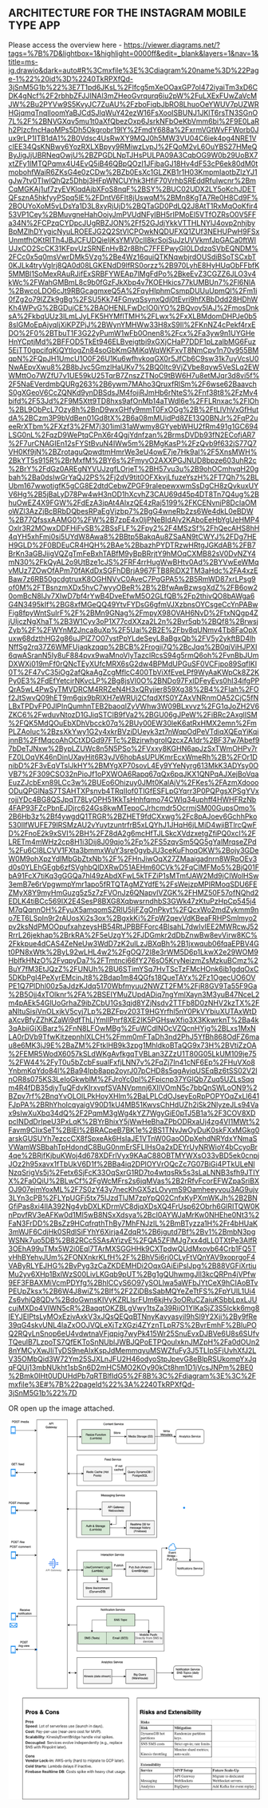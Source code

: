 ## ARCHITECTURE FOR THE INSTAGRAM MOBILE TYPE APP

Please access the overview here - https://viewer.diagrams.net/?tags=%7B%7D&lightbox=1&highlight=0000ff&edit=_blank&layers=1&nav=1&title=ms-ig.drawio&dark=auto#R%3Cmxfile%3E%3Cdiagram%20name%3D%22Page-1%22%20id%3D%2240TkRPXfQd-3jSnM5G1b%22%3E7T1pd6JKsL%2Flfcg5mXeOOaxGP7ol472iyaiTm3xD6CDK4gNcf%2F2rbhbZFJJINAl3mZHeoGvrqurq6iu2pW%2FuLXExFUwZaVcMJW%2Bu2PYVw9S5KvyJC7ZuAU%2FzboFiqbJbRO8LhuoOeYWUV7pUZWRHGjqmqTnqIloomYaBJCdSJlqWuY42ezW16FsXooISBUNJ1JKlT6rsTN3SGnO7L%2F%2BNVGXqv5mu1t0aXfQbezOxp6JsrkNFbOeKbVmm6bi%2F9E0LaRh2PlzcfncHaoMPs5Dh5Okgrobr19lY%2FmdY688a%2FxrmVGtWvFFWorb0Jux9rLP1ITB1dA1%2B0Vdsc4UsRwXY9MQJ0h5MW3VU04C6iek4pg4NRE1VcIEE34QsKNBwy6YozRXLXBpyy9RMiwzLvpJ%2FQoM2vL6OuYBS27HMeQByJigJjUBRNeqOwjU%2BZPGDLNpTJHsPULPA09A3CqbOG9W0b29UoBX7xtZFy1lMTQPqmx4U4EvQ5iB46QBpQOzI1JFjbaGJ18Hv4dF53cP6ek80dM0tmobohfWaiR6ZKsG4e0zCDw%2BZb0EsXc1GLZKB1r1H03KmpmIaotbZlzYJ1gJw7tv0TIwlQhQz5Dhbj3HFpWNCUYhk3HfiF70VrhbSREddRfulwcnr%2BmCqMGKAj1uf7zyEVKlqdAjbXFoS8nqF%2BSY%2BUC02UDX2LY5oKchJDETQFsznA5hkfyyPSpq5lE%2FDntV6FIt8jUswqM%2BMn8KgTA7Re0H8Cd9F%2BOUYoXoM5vLDsYa1D3L8xyRjUjD%2BQTaGD0PdLQ2J8AtT1RxMqOoKfir453VP1Cey%2BMuvgneHahOoiyJmPVUdNFyIBH5rIPMoEl5VTfOZRsO0V5FFa34N%2FCPzqCYDpcJUgRBZJON%2Ff52GJdjYkkVTTHLNYlJ4ovp2nhjbyBpMZlhDYygicNyuLROEEJG2Q2StVICPOwkNQDUFXQ1ZUf3NEHUPwH9FSxUnmtfhOKtRITh4JBJCFUDQieIjKsYMV0cII8krSojSuJzUVVkmfJpGACa0ftWIUJxCO2ScCK31KFpvUzSRNEnHvB2r8BhC7FFEPwyGI0LDdzqSVbEQNDM%2FCc0x5q0msVwrDMk5Vzg%2Be4Wz16quiQTKNqwbjrdOUSdiBSoTSCxbT0KJLk4tryVgIrj8QA0d08LGKENdD9lfRS0orzz%2B970LyhE8HyHUqObFFbfK5MMBl1SoMexRAuRJifExSRBFYWEAp7lMgFdPo%2BkeEvZ3CGZZ6JLO3v4kWc%2FWahGMBmL8c9b0fGzFJkXbp4v7KOEHkics77kUMBUn7%2Fl6NlA%2BwcoLDO6cJt9RBGcagmxeQ5A%2FqyHIphmCsmpDUUuUpmQl%2Fm1i0fZg2o79lZZk9gBg%2FSU5Kk74FGnyqSsynxQdj0tEvri9hfXBbDdd28HDhWKh4WPvG%2BGDujCE%2BAOHENLFwDcIO0iYO%2BQvoy5lAJ%2FmosDnksA%2FkbqUUz3lLmLJyLFK5HYMflTMH%2FLwx%2FxXLBMdomDHPJe0b58sIGMoEpAjyqIjXiKPZPjJ%2BWynYMHWw33H8xS9Il%2FKnNZ4cPekf4rxEDO%2F0%2BTbuT1F3G22yPumW1wFb0Onen8%2Fcx%2Fa3yw9n1UYGHeHnYCptjMd%2BFFOD5TkEt946ELBveigtbi9xGXjCHaP7DDF1pLzalbMG6Fuz5EjTT0gpcifqKjQYtIogZn84soGbKmGMiKqWqWKFxvT8NmCpv1n70v955BMqpN%2FQpJH1UmcU1O0F26U1Ku6wfhvkoqGX0r5JfCb6C9sw31k7uyVcsU0NwAEpvXwu8%2B8bJvc5GmzlHaUKv7%2BQ0ltc9VjZVbe8qyw5VeSLq2EWWMttOo7WZfU7v1UE59kU25TqrB7ZnszZTNoC9tBW6H7u8etMJqr3d8vi5f%2F5NaEVerdmbQURg263%2B6ywm7MAho3QruxfRlSm%2F6wse62BaavchS0gXGeoV6CcZQNKd9ynDBSdsJM4fojiRJmHb6rNteS%2Fnf38t8%2FzMv4bifd%2F53Jd%2F9M5Xtt9TD8hxs9afOnMb14aTWdl6e%2FFLRnxac%2FlOh%2BL9ObPcL7Ozy8h%2BnD9wxGHfy9mmT0FxOGg%2B%2FtLIVhVxGfHutdA%2BCzm3P9bVdBen01Gd8tX%2B6a08mMUidPd8ZE13Q0BNJr%2FqP2ueeRrXTbm%2FXzf3%2FM7j301iml31aWwmy8GYyebWHU2fRm491g1GC694LSG0nL%2FqzD9WePtqCPnX6r4QgjYdnfzan%2BrmsDVDb93fN2ECofjAR7%2F7urCNAGIEn12sFYStBvuN4IWw5m%2BMgKasP%2FzQvb9f632jS77Q7VH0Kf9jN%2BZrotaguQpwdtmHmrWe3eU4owE7je7Hk9aI%2F5XnsMWH%2BkYT5s915R%2BrMxfM%2BY6s%2FmyvO2AXXPGJNUD8bpze603uhR2c%2BrY%2FdGz0AREgNYVUJzgfLOrjeT%2BH57vu3u%2B9ohOCmhvqH20gbah%2Ba0dsIwGrYaQJ2PS%2Fj2dV9tit0OFXkvjLfuzeYszH%2FT7Qh7%2BLUbm167wwotjgfK5gCG8E2dtdCebwZPGF9raIepewxwmSsDgCH8zQvkuxUYV6Hg%2B5jBaLyD78Pw4wH3nOD1hXcvhZ3CAU69d45p4DT8Tn7Q4ug%2BhuOwEZ4X9FGW%2FdEzA3jpAt4AlxzQE4zRaj5199%2FKCENvnjP8DcIaOMoWZl3AzZjBcBRbDQbesRPaEgVjzbp7%2BgG4wneRb2zs6We4dkL0eBDW%2B77QfssxAAMG0%2FW%2B7zpE4x0ljPNeBIdAly2KAboEeHbYgUeHMP4Oxlr3R2MOwxDDFHiFvSB%2BSsFLF%2Fpy2%2F4MSzSf%2FhQecAHS8hH4qYH5xhFmj0si5UYdW8Awa8%2BBtp5BakqAu8ZSaAN9tCWYJ%2FDg7HEH9GLD%2F0BDEuCR4HQH%2BAe%2BbazhPYDTRzwHRtgJGKdAB%2FB7BrKn3aGBJiigVQZgTmFeBxhTABfM9yBpBRrjtY9hMOqCXMB82sV0DvNZY4mN30%2FkQyAL2o9UtBze1cJS%2FRF4rrHugWwBHtv0Ad%2BYVwEeWMqvMUz7ZOwOfAPm70fAKdDxSGFhDBrjA967FTB8RjDX2TM3aHdc%2FA4xzEBaw7z6RB50gcdgtruxK8OGHNVvC0AveC7PgGPA5%2B5RmWD87xrLPsg9of0M%2FTBsnzmXDx5hvC7wyyOBeR%2B%2BfwAwBzwsgXdZ%2FB6ow20omBcN8IJv7XIwD7bf4rYwB4DveEfwM5O2GLfQB%2Fp2thivQO8bAWga6G4N3495kIf%2BG8xfMGeQQ49YtvFYDsG6gfmVJXzbnsOYCsgeCcYnPABwFig8fpyWntSuIrF%2F%2BMn9GNag%2FmpyX98OVAH6NvD%2FtxNQgp4ZjUIjczNgXhaT%2B3W1Cyv3oP1X77cdXXza2L2n%2Bvr5qb%2BQf8%2BrwsjZyb%2F%2FWYnM2Jnca8uXp%2F5Uai%2B2E%2Fbv8qUNmv4Tb8FaOpXuxw68dzthHG2g86uJPlZ7O07vstPpYLdeSeyL8aBgxQb%2FV5y2ykftBD4lhNffSg2rq37Z6WMFUjaqkzqqp%2BCB%2Frogji7Q%2BcJqq%2B0qjViHJPXI6qwASranN5Iy8uF884pvx9waMnoVlyTazcIRcsS94g5rmQ6oh%2FvnBbJUmDXWXj019mFf0rQNcTEyXUfcMRX6sG2dw4BPMdUPGuSF0VCFjpo89SqfIKI0T%2F47vC35iOg2afQkaAgZcgMflcC400TbViXfEveLPf9WyAaKWpCk8Z2KPy0E3%2FdEfYetcirNKvcLP%2Bg8jsVI0O%2BNDo97FxIDFeyEvs0hI34ifgPPQrA5wL4PwSyTMVDRCM4RRZeN4H3xQRyjjer859Xg38%2B4%2FIah%2FOf2JtSwvQ09hET9m6gjx9bRIXH7eWRUj2CfqdXfS0YZAxVNRnmOA52CjC5fNLBxTPDvFP0JlPInQumhnTEB2baoqIZyVWhw3W09BLxvvz%2FG1qJoZH2V6ZKC6%2FwduvNtozD1GJiqSTClB9fVa2%2BGU06gJPeW%2FiBRc2AxglISM%2FQK5MdQOuEbXDhVbcck07q%2BUy00EW30leK6atRxHMX2emn%2FmPLZAoluc%2BzsXkYwy1G2y4xkrBVziDUeyk3zt7nWqpOdPeVTdiqXQEqYiKqijnnB%2FfMqcoAhOCtXDGd97FTc%2BzjrwhgroIQzcxZA1dr%2BF37w7Abef97bDeTJNxw%2BypLZUWc8n5N5PSo%2FVxxy8KGHN6apJzSxTWmOHPv7rFZ0LOqVK46nDinUXayHit6R3yJV6hobAsUPUKmrEcxWmeRh%2B%2FOr1DnibD%2F3vEqVTslJkHY%2BMYgXP70sovL4Ey9YYeNyrg613MkK3ADYsy0OVB7%2F309CSO32nPioJf1oPXWOA6Rapq67qQx6pqJKX1QNPqAJXejBoVqaEuzZJcbExn89LCc3w%2BUEo6Ohizuy0JMt0KalAjV%2FKes%2FAzmXdoooODuQPGlNaS7TSAHTXPsnvb4TRqIIof0TlGfESFLpGYqrr3P0PQPgsXPSgYVxrojjYDc4BG8QSJpqT78LyOPH51KkTsHnhfqmo74CWIq34uphff4HWHFRzNb4FAP93FZcPbnEJDjrc624Gs8kwMTepoCJrhcmdr5OcrmjSM00GupsOmo%2B6Hb3z%2Bf4ywgdQ1TRGR%2BZHET9fdCXxwg%2Fc8pAJoev6GchhPko530IIfWUFE79IRSMzAU2vYuytzuntrfrB5xLQYhJ1JHqH6jLMiD4wjiBTlrcQwFD%2FnoE2k9xSVI%2BH%2FZ8dA2g6mcHfTJLSkcXVdzxetgZfiPQ0xcI%2FLRETm4mWHz2cp8H1i3Dij8J09qjo%2Fp%2FS5zqvSm5QG5gYalMrqseZPd%2Fu6Cl8LCVV1FXta3bmmxWuY3sre0gvbJU3ceKuFhoqOKW%2Bojy3GDeW0M9ohXpzYdIMbGbZtxNb%2F%2FHnJiwOqX27ZMaaigadnrn8WRpOEv3d0s0YLEhGEgb6zfSVghbQlDXRwD51AEHm60CVk%2FqCIMFMo5%2BjQ01FbA91FcX7tiKq3gGGQa7hl49zAbdXFwL5kTFZiP1sMTmfJAW2Md9jCIWolHSw3emB7e6rVpgwmpYmr1apo5fRTQTAgMZYdfE%2FsWejzpMPIRMoqSDU6FEZMyX8Y9myHmGuzg5z5z7zFVOnJz6QNapvIVZGK%2FHMZ50F57ofNQhd2EDLK4tiBCc569IX2E4SesP8BXG8XqbwsrndhbS3GWk47zKtuPzHpCp545j4M7qQqnnOH%2FyuX5amqomSZRlU5IjFZgOnPkyt%2FQcxWo2mdZykmm9no7ET6LSpIn9r2rAUosXi2s3ox%2BgxkKi%2FpW2qevVdKBeaFRHPSmlmyo2pv2ksNdPMOOpufxahzeysHB54RtJPBBFForc4BlsahL7dwIvIEE2MWRcwJ52RrrL26jekhap%2BrkRA%2F5eUzgY%2FJDGmkr2dDbZnwBw8evVirw8KC%2Fkkpue4dCAS4ZeNeUw3WdD7zK2uILzJBXqBh%2B1jxwqub06fqaEPBV4Gt0PN8xWtk%2ByL92wLHL4w2%2FgOQ72I8e3rWM5D6p1LkwX2e29WOM9HblfkHNzO%2FvqpyDa7%2FTmtnci66fY276sO5KryNeizmZsMzkuBCmz%2BuY7fM3EtJQzZ%2FUNUh%2BU6STimYSq7HvTScTzFMcHOnk6ib1gdqOxC5DKbPgI4PeXyrEMcinJt8%2Bdap1m84QGfs18QueTAYx%2Fz1OgecUO6OVPE1Q7PlDhl00z5aJdzKJdq5170Wbfmyuu2NWZT2FM%2FjR8GV9Ta55F9Ga%2B5Ojj4xTOlknr%2FA%2BSEIYMuZUpdADiq7ngYmlXayn3M3yuB47NceL2m4pAEk54GlUoGrhaZ9ibZCbU1Gs3qjd8YZjNsdv2TTFb8D0zNHV2kzTX%2FaNltuSisiVnOLxjkV5cyj7Lp%2BZFpv203T9HGYrfhl5nY0PkVYbiuXUTAxWtDaXcvBfyZZhKZaWi9dfThLjYmllPnrf8XE2IK5PGHswXfio3X3KkwrknT%2Ba4k3qAbiiGjXiBarz%2FnN8LFOwMBg%2FuWCdINOcVZQcnHYjg%2BLxs1MxNLA0rDVb9TfwKitzepnhIXLCH%2Fmm0mFTaDh3nd2PhJ5YfBh868OdFZ6mau8e6MK3jJ9E%2BaZM%2FtklHB9k3zpg1MhldkoBTaQG9x73H%2BVtiZzOA%2FEMR5WodX6057kSLdWKgAvfkgqTVBLan3ZZzU1T80G05LkUM109je75%2FW44%2FyT0u5bZcbFsualFxfjLNN7v%2FqZj7In41cNF6Ep%2FHuVXo8YnbmKqYdo84l%2Ba94Ipb8app2oyrJ07pCHD8s5qgAyiqUSEqBz6tSS02V2lnOR8s075KS3LeIoGkwblM%2FJroYc0pl%2Fpicnp37YGlQb7Zuq5UZLsSqqm4R4fDB35djyTuQFdvKIrxvpfSVANVpmnj6XIlVOmN5c7bbQnSWLoON9%2BZpv7rf%2BnqYvOLOlLPkHoyXHlm%2BaLPLCdOJseyEoRpPOPYOqZxLl641FJpPA%2BRhYhoIcqyaigV90D1kU4MB51KwvsChHdUZh2iSk2NlyzeJLs94Vax9sIwXuXbq34dQ%2F2PqmM3gWg4kYZ7WgyGiE0pTJ5B1a%2F3COV8XDpcINDdDrIpeU3PxLqK%2BYrBhixY5jWwHeBhaZPbODRxaUj4zg4VI1MWt%2Favm9CIixSeT%2BIEl%2BRACpeB7BK1e%2BS1TNvJwOyDuK0skFXxMGkg0arskGUSUYh7ezccCX8fSpxeAk6HsIaJE1VTnW0GaoODpXehdNRYdxYNmaSVWamWSBbahTpHdondC8BuG0nmErSFLIHsOa2xDEYrUyNRWioY4bCcyoBr4qe%2BRjfKjbuKWoj4d678XDFrlVyx9KAaC88OBTMYWXsO33vBD5ek0cnpjJOz2h95xavx1fTbUkV6D1f%2BBa4iq2DPlOYVrOQcZc7G07BiGi4PTkULeNlNzqSrigVs5j%2Fetx6SjFcK33OqSxrG1RD7to4wtqsRk5s3sLaLNNB3sfh9JTIYX%2Fa0QiU%2BLwCf%2FgWcMFrs2s6jqMVas%2B2rRfvFcorEFWZpaSriBXOJ907ejmYoxML%2F7S0zY43y7necKhGX5zLOvymS9Oamheeyvou3AG9ujv3LYn3cPB%2FLYpUGFj5tx75IJzdTlJM7zpYpQ02CnfxKyPXmWKJh%2B2BNGfiPas8xi4IlA392Ng4ybDXLKDrmVC8djqXDsXQ4FrUsp62Obrh6GlRITQW0KnPpvfRV3eAFKw0d1MI5wB8NSxXdsya%2BcI0AYWJaMrKw0NHEhe0Nt3%2FaN3FrDD%2BsZz9HCqfrqthThBy7MhFNJzIL%2BmBTyzza1H%2Fr4bHUaK3mWJF6CdjHk0SRdlSiFYhY6Xirja4ZdqR%2B6jgutd7Bf%2Bv1%2BmbN3pgWSNk7uo5DB%2B82RCc5SAsAYizvE%2FQA5ZFlMJg7xx4dLL0TXtPe3AlfR3OEhA99uTMx5W2i0Eql7TArMXSGGHHk9CXTpdwQUdMxovb64Crb1FQ5TvHhBYehvJUm%2FONXnkrKLfH%2F%2BhV5i6rj0CLyFtVQnYAV9xoprgoF4VAByRLYEJHG%2BvPyg3zCaZKDEMHDi2OqxGAiEiPslJpg%2B88VGFiXrtiuMu2yv6XHp1BxlWzS00LivLKGqb9pUT%2Bg1gQUhwmgJIl3kcQRPn4jVPfw9EF3FBAXMiVcmPDYfg%2BhlCCyS6O97ySOLlwa5aWFbJYtCeX9hCIAoBTvPEUpZksx%2B6W4J8wiZ%2BIf%2F2ZiDBsSabMQYeZeTtFS%2FpYUlL1Ui4Zs6vhjQ8QDv%2BdoGwnsKIVyKZRLlsrFUm6kjHv3oORuCZaiuKSbbLpxLJUcujMXDo4VIWN5cR%2BaqqtOKZBLgVwy1tsZa39RijO1YIKaSjZ3S5lckk6mg8IEYJEIPtsLyMOxEzivAxkV3xJQsQEQqBTNnyKavyasyil9hSl9Y2Xji%2By9fRe39qG4skvUNL4IaZxOOJVQLeXjTzXGzi4ZYznTLpR7S%2BvrEmhF%2BIuPOQ2RQyLnSnop6eU4vdwtnaVFjqpig7wyPk415Wr25SnuEvxDJBVe6U8s6SUfvTQeulB7LzpoTS7QfEKToSnNUblJWBJQPoETPQouIxknJMZpH%2Fa0dOUn28nYMCyXwJIiTyDS9neAlxKspJdMemmqyuMSWZfuFy3J5TLIpSFjUvhXfJ2LV35OMbQid3W72Ym25SJXLnJFU2H46odyoStpJpevG8eBlpRSUkompYxJqqFQUj13mbNUkht1sbSn6D2mHC5MO2KOy90kCt8hm1D1jVcsJNPm%2BE0%2Bmk0IHt0UDUHdPb7qRTBlfIdG5%2F8B%3C%2Fdiagram%3E%3C%2Fmxfile%3E#%7B%22pageId%22%3A%2240TkRPXfQd-3jSnM5G1b%22%7D


OR open up the image attached.

![image architecture](./ms-ig.drawio.png)